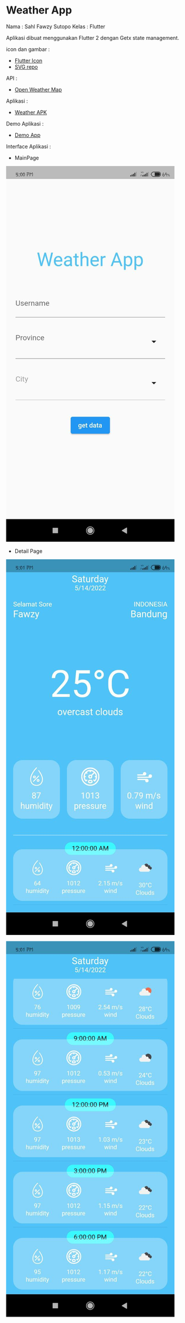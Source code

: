 # Weather App

Nama    : Sahl Fawzy Sutopo
Kelas   : Flutter

Aplikasi dibuat menggunakan Flutter 2 dengan Getx state management. 

icon dan gambar    :
- [Flutter Icon](www.fluttericon.com)
- [SVG repo](www.svgrepo.com)

API :
- [Open Weather Map](openweathermap.org)

Aplikasi    :
- [Weather APK](https://drive.google.com/file/d/1Dpq4e3E6-2opr9cNBhxwUGLkZF7ibFA2/view?usp=sharing)

Demo Aplikasi   :
- [Demo App](https://drive.google.com/file/d/1DlUsJGD_QneWrBz4-H9ox3G9CeU8xmO-/view?usp=sharing)

Interface Aplikasi  :
- MainPage

![mainpage.jpg](https://github.com/sahlfawzys/Weather-App/blob/master/app_interface/MainPage.jpg)

- Detail Page

![detailpage0.jpg](https://github.com/sahlfawzys/Weather-App/blob/master/app_interface/DetailPage0.jpg) 

![detailpage1.jpg](https://github.com/sahlfawzys/Weather-App/blob/master/app_interface/DetailPage1.jpg)
